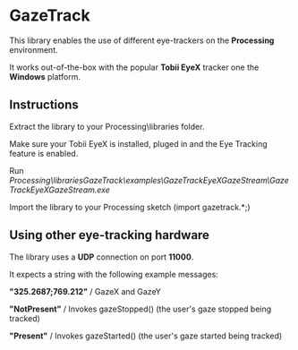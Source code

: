 GazeTrack
=========

This library enables the use of different eye-trackers on the **Processing** environment. 

It works out-of-the-box with the popular **Tobii EyeX** tracker one the **Windows** platform.


Instructions
------------

Extract the library to your Processing\libraries folder.

Make sure your Tobii EyeX is installed, pluged in and the Eye Tracking feature is enabled.

Run *Processing\librariesGazeTrack\examples\GazeTrackEyeXGazeStream\GazeTrackEyeXGazeStream.exe*

Import the library to your Processing sketch (import gazetrack.*;)


Using other eye-tracking hardware
---------------------------------

The library uses a **UDP** connection on port **11000**.

It expects a string with the following example messages:

**"325.2687;769.212"** / GazeX and GazeY
  
**"NotPresent"** / Invokes gazeStopped() (the user's gaze stopped being tracked)    
  
**"Present"** / Invokes gazeStarted() (the user's gaze started being tracked)          

